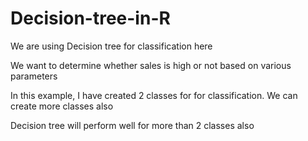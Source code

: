 # Decision-tree-in-R

We are using Decision tree for classification here

We want to determine whether sales is high or not based on various parameters

In this example, I have created 2 classes for for classification. We can create more classes also

Decision tree will perform well for more than 2 classes also
